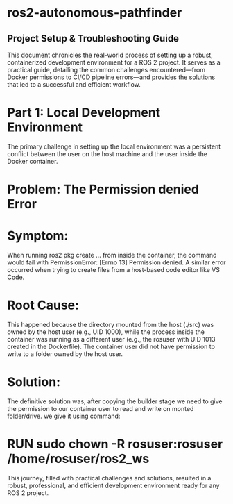 # ros2-autonomous-pathfinder

## Project Setup & Troubleshooting Guide
This document chronicles the real-world process of setting up a robust, containerized development environment for a ROS 2 project. It serves as a practical guide, detailing the common challenges encountered—from Docker permissions to CI/CD pipeline errors—and provides the solutions that led to a successful and efficient workflow.

# Part 1: Local Development Environment
The primary challenge in setting up the local environment was a persistent conflict between the user on the host machine and the user inside the Docker container.

# Problem: The Permission denied Error
# Symptom: 
When running ros2 pkg create ... from inside the container, the command would fail with PermissionError: [Errno 13] Permission denied. A similar error occurred when trying to create files from a host-based code editor like VS Code.

# Root Cause: 
This happened because the directory mounted from the host (./src) was owned by the host user (e.g., UID 1000), while the process inside the container was running as a different user (e.g., the rosuser with UID 1013 created in the Dockerfile). The container user did not have permission to write to a folder owned by the host user.

# Solution: 
The definitive solution was, after copying the builder stage we need to give the permission to our container user to read and write on monted folder/drive. we give it using command: 
# RUN sudo chown -R rosuser:rosuser /home/rosuser/ros2_ws


This journey, filled with practical challenges and solutions, resulted in a robust, professional, and efficient development environment ready for any ROS 2 project.